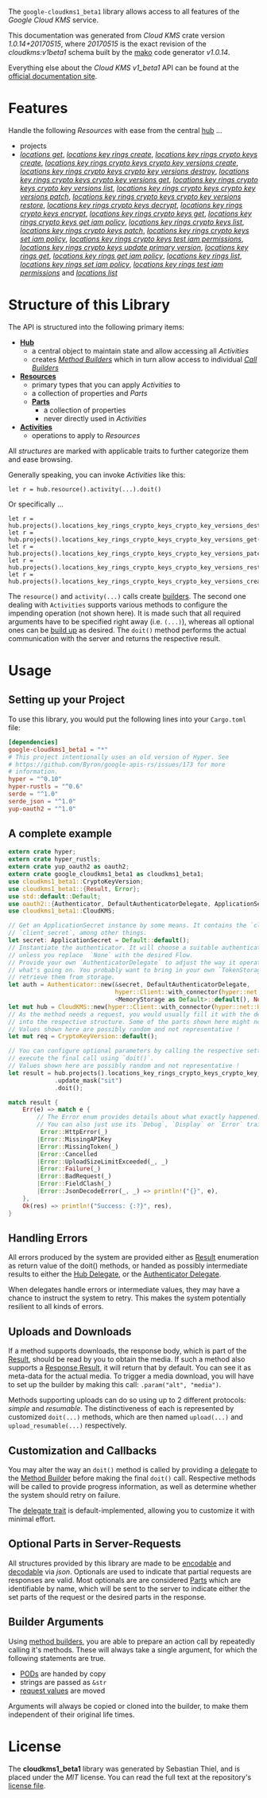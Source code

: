 <!---
DO NOT EDIT !
This file was generated automatically from 'src/mako/api/README.md.mako'
DO NOT EDIT !
-->
The `google-cloudkms1_beta1` library allows access to all features of the *Google Cloud KMS* service.

This documentation was generated from *Cloud KMS* crate version *1.0.14+20170515*, where *20170515* is the exact revision of the *cloudkms:v1beta1* schema built by the [mako](http://www.makotemplates.org/) code generator *v1.0.14*.

Everything else about the *Cloud KMS* *v1_beta1* API can be found at the
[official documentation site](https://cloud.google.com/kms/).
# Features

Handle the following *Resources* with ease from the central [hub](https://docs.rs/google-cloudkms1_beta1/1.0.14+20170515/google_cloudkms1_beta1/struct.CloudKMS.html) ... 

* projects
 * [*locations get*](https://docs.rs/google-cloudkms1_beta1/1.0.14+20170515/google_cloudkms1_beta1/struct.ProjectLocationGetCall.html), [*locations key rings create*](https://docs.rs/google-cloudkms1_beta1/1.0.14+20170515/google_cloudkms1_beta1/struct.ProjectLocationKeyRingCreateCall.html), [*locations key rings crypto keys create*](https://docs.rs/google-cloudkms1_beta1/1.0.14+20170515/google_cloudkms1_beta1/struct.ProjectLocationKeyRingCryptoKeyCreateCall.html), [*locations key rings crypto keys crypto key versions create*](https://docs.rs/google-cloudkms1_beta1/1.0.14+20170515/google_cloudkms1_beta1/struct.ProjectLocationKeyRingCryptoKeyCryptoKeyVersionCreateCall.html), [*locations key rings crypto keys crypto key versions destroy*](https://docs.rs/google-cloudkms1_beta1/1.0.14+20170515/google_cloudkms1_beta1/struct.ProjectLocationKeyRingCryptoKeyCryptoKeyVersionDestroyCall.html), [*locations key rings crypto keys crypto key versions get*](https://docs.rs/google-cloudkms1_beta1/1.0.14+20170515/google_cloudkms1_beta1/struct.ProjectLocationKeyRingCryptoKeyCryptoKeyVersionGetCall.html), [*locations key rings crypto keys crypto key versions list*](https://docs.rs/google-cloudkms1_beta1/1.0.14+20170515/google_cloudkms1_beta1/struct.ProjectLocationKeyRingCryptoKeyCryptoKeyVersionListCall.html), [*locations key rings crypto keys crypto key versions patch*](https://docs.rs/google-cloudkms1_beta1/1.0.14+20170515/google_cloudkms1_beta1/struct.ProjectLocationKeyRingCryptoKeyCryptoKeyVersionPatchCall.html), [*locations key rings crypto keys crypto key versions restore*](https://docs.rs/google-cloudkms1_beta1/1.0.14+20170515/google_cloudkms1_beta1/struct.ProjectLocationKeyRingCryptoKeyCryptoKeyVersionRestoreCall.html), [*locations key rings crypto keys decrypt*](https://docs.rs/google-cloudkms1_beta1/1.0.14+20170515/google_cloudkms1_beta1/struct.ProjectLocationKeyRingCryptoKeyDecryptCall.html), [*locations key rings crypto keys encrypt*](https://docs.rs/google-cloudkms1_beta1/1.0.14+20170515/google_cloudkms1_beta1/struct.ProjectLocationKeyRingCryptoKeyEncryptCall.html), [*locations key rings crypto keys get*](https://docs.rs/google-cloudkms1_beta1/1.0.14+20170515/google_cloudkms1_beta1/struct.ProjectLocationKeyRingCryptoKeyGetCall.html), [*locations key rings crypto keys get iam policy*](https://docs.rs/google-cloudkms1_beta1/1.0.14+20170515/google_cloudkms1_beta1/struct.ProjectLocationKeyRingCryptoKeyGetIamPolicyCall.html), [*locations key rings crypto keys list*](https://docs.rs/google-cloudkms1_beta1/1.0.14+20170515/google_cloudkms1_beta1/struct.ProjectLocationKeyRingCryptoKeyListCall.html), [*locations key rings crypto keys patch*](https://docs.rs/google-cloudkms1_beta1/1.0.14+20170515/google_cloudkms1_beta1/struct.ProjectLocationKeyRingCryptoKeyPatchCall.html), [*locations key rings crypto keys set iam policy*](https://docs.rs/google-cloudkms1_beta1/1.0.14+20170515/google_cloudkms1_beta1/struct.ProjectLocationKeyRingCryptoKeySetIamPolicyCall.html), [*locations key rings crypto keys test iam permissions*](https://docs.rs/google-cloudkms1_beta1/1.0.14+20170515/google_cloudkms1_beta1/struct.ProjectLocationKeyRingCryptoKeyTestIamPermissionCall.html), [*locations key rings crypto keys update primary version*](https://docs.rs/google-cloudkms1_beta1/1.0.14+20170515/google_cloudkms1_beta1/struct.ProjectLocationKeyRingCryptoKeyUpdatePrimaryVersionCall.html), [*locations key rings get*](https://docs.rs/google-cloudkms1_beta1/1.0.14+20170515/google_cloudkms1_beta1/struct.ProjectLocationKeyRingGetCall.html), [*locations key rings get iam policy*](https://docs.rs/google-cloudkms1_beta1/1.0.14+20170515/google_cloudkms1_beta1/struct.ProjectLocationKeyRingGetIamPolicyCall.html), [*locations key rings list*](https://docs.rs/google-cloudkms1_beta1/1.0.14+20170515/google_cloudkms1_beta1/struct.ProjectLocationKeyRingListCall.html), [*locations key rings set iam policy*](https://docs.rs/google-cloudkms1_beta1/1.0.14+20170515/google_cloudkms1_beta1/struct.ProjectLocationKeyRingSetIamPolicyCall.html), [*locations key rings test iam permissions*](https://docs.rs/google-cloudkms1_beta1/1.0.14+20170515/google_cloudkms1_beta1/struct.ProjectLocationKeyRingTestIamPermissionCall.html) and [*locations list*](https://docs.rs/google-cloudkms1_beta1/1.0.14+20170515/google_cloudkms1_beta1/struct.ProjectLocationListCall.html)




# Structure of this Library

The API is structured into the following primary items:

* **[Hub](https://docs.rs/google-cloudkms1_beta1/1.0.14+20170515/google_cloudkms1_beta1/struct.CloudKMS.html)**
    * a central object to maintain state and allow accessing all *Activities*
    * creates [*Method Builders*](https://docs.rs/google-cloudkms1_beta1/1.0.14+20170515/google_cloudkms1_beta1/trait.MethodsBuilder.html) which in turn
      allow access to individual [*Call Builders*](https://docs.rs/google-cloudkms1_beta1/1.0.14+20170515/google_cloudkms1_beta1/trait.CallBuilder.html)
* **[Resources](https://docs.rs/google-cloudkms1_beta1/1.0.14+20170515/google_cloudkms1_beta1/trait.Resource.html)**
    * primary types that you can apply *Activities* to
    * a collection of properties and *Parts*
    * **[Parts](https://docs.rs/google-cloudkms1_beta1/1.0.14+20170515/google_cloudkms1_beta1/trait.Part.html)**
        * a collection of properties
        * never directly used in *Activities*
* **[Activities](https://docs.rs/google-cloudkms1_beta1/1.0.14+20170515/google_cloudkms1_beta1/trait.CallBuilder.html)**
    * operations to apply to *Resources*

All *structures* are marked with applicable traits to further categorize them and ease browsing.

Generally speaking, you can invoke *Activities* like this:

```Rust,ignore
let r = hub.resource().activity(...).doit()
```

Or specifically ...

```ignore
let r = hub.projects().locations_key_rings_crypto_keys_crypto_key_versions_destroy(...).doit()
let r = hub.projects().locations_key_rings_crypto_keys_crypto_key_versions_get(...).doit()
let r = hub.projects().locations_key_rings_crypto_keys_crypto_key_versions_patch(...).doit()
let r = hub.projects().locations_key_rings_crypto_keys_crypto_key_versions_restore(...).doit()
let r = hub.projects().locations_key_rings_crypto_keys_crypto_key_versions_create(...).doit()
```

The `resource()` and `activity(...)` calls create [builders][builder-pattern]. The second one dealing with `Activities` 
supports various methods to configure the impending operation (not shown here). It is made such that all required arguments have to be 
specified right away (i.e. `(...)`), whereas all optional ones can be [build up][builder-pattern] as desired.
The `doit()` method performs the actual communication with the server and returns the respective result.

# Usage

## Setting up your Project

To use this library, you would put the following lines into your `Cargo.toml` file:

```toml
[dependencies]
google-cloudkms1_beta1 = "*"
# This project intentionally uses an old version of Hyper. See
# https://github.com/Byron/google-apis-rs/issues/173 for more
# information.
hyper = "^0.10"
hyper-rustls = "^0.6"
serde = "^1.0"
serde_json = "^1.0"
yup-oauth2 = "^1.0"
```

## A complete example

```Rust
extern crate hyper;
extern crate hyper_rustls;
extern crate yup_oauth2 as oauth2;
extern crate google_cloudkms1_beta1 as cloudkms1_beta1;
use cloudkms1_beta1::CryptoKeyVersion;
use cloudkms1_beta1::{Result, Error};
use std::default::Default;
use oauth2::{Authenticator, DefaultAuthenticatorDelegate, ApplicationSecret, MemoryStorage};
use cloudkms1_beta1::CloudKMS;

// Get an ApplicationSecret instance by some means. It contains the `client_id` and 
// `client_secret`, among other things.
let secret: ApplicationSecret = Default::default();
// Instantiate the authenticator. It will choose a suitable authentication flow for you, 
// unless you replace  `None` with the desired Flow.
// Provide your own `AuthenticatorDelegate` to adjust the way it operates and get feedback about 
// what's going on. You probably want to bring in your own `TokenStorage` to persist tokens and
// retrieve them from storage.
let auth = Authenticator::new(&secret, DefaultAuthenticatorDelegate,
                              hyper::Client::with_connector(hyper::net::HttpsConnector::new(hyper_rustls::TlsClient::new())),
                              <MemoryStorage as Default>::default(), None);
let mut hub = CloudKMS::new(hyper::Client::with_connector(hyper::net::HttpsConnector::new(hyper_rustls::TlsClient::new())), auth);
// As the method needs a request, you would usually fill it with the desired information
// into the respective structure. Some of the parts shown here might not be applicable !
// Values shown here are possibly random and not representative !
let mut req = CryptoKeyVersion::default();

// You can configure optional parameters by calling the respective setters at will, and
// execute the final call using `doit()`.
// Values shown here are possibly random and not representative !
let result = hub.projects().locations_key_rings_crypto_keys_crypto_key_versions_patch(req, "name")
             .update_mask("sit")
             .doit();

match result {
    Err(e) => match e {
        // The Error enum provides details about what exactly happened.
        // You can also just use its `Debug`, `Display` or `Error` traits
         Error::HttpError(_)
        |Error::MissingAPIKey
        |Error::MissingToken(_)
        |Error::Cancelled
        |Error::UploadSizeLimitExceeded(_, _)
        |Error::Failure(_)
        |Error::BadRequest(_)
        |Error::FieldClash(_)
        |Error::JsonDecodeError(_, _) => println!("{}", e),
    },
    Ok(res) => println!("Success: {:?}", res),
}

```
## Handling Errors

All errors produced by the system are provided either as [Result](https://docs.rs/google-cloudkms1_beta1/1.0.14+20170515/google_cloudkms1_beta1/enum.Result.html) enumeration as return value of 
the doit() methods, or handed as possibly intermediate results to either the 
[Hub Delegate](https://docs.rs/google-cloudkms1_beta1/1.0.14+20170515/google_cloudkms1_beta1/trait.Delegate.html), or the [Authenticator Delegate](https://docs.rs/yup-oauth2/*/yup_oauth2/trait.AuthenticatorDelegate.html).

When delegates handle errors or intermediate values, they may have a chance to instruct the system to retry. This 
makes the system potentially resilient to all kinds of errors.

## Uploads and Downloads
If a method supports downloads, the response body, which is part of the [Result](https://docs.rs/google-cloudkms1_beta1/1.0.14+20170515/google_cloudkms1_beta1/enum.Result.html), should be
read by you to obtain the media.
If such a method also supports a [Response Result](https://docs.rs/google-cloudkms1_beta1/1.0.14+20170515/google_cloudkms1_beta1/trait.ResponseResult.html), it will return that by default.
You can see it as meta-data for the actual media. To trigger a media download, you will have to set up the builder by making
this call: `.param("alt", "media")`.

Methods supporting uploads can do so using up to 2 different protocols: 
*simple* and *resumable*. The distinctiveness of each is represented by customized 
`doit(...)` methods, which are then named `upload(...)` and `upload_resumable(...)` respectively.

## Customization and Callbacks

You may alter the way an `doit()` method is called by providing a [delegate](https://docs.rs/google-cloudkms1_beta1/1.0.14+20170515/google_cloudkms1_beta1/trait.Delegate.html) to the 
[Method Builder](https://docs.rs/google-cloudkms1_beta1/1.0.14+20170515/google_cloudkms1_beta1/trait.CallBuilder.html) before making the final `doit()` call. 
Respective methods will be called to provide progress information, as well as determine whether the system should 
retry on failure.

The [delegate trait](https://docs.rs/google-cloudkms1_beta1/1.0.14+20170515/google_cloudkms1_beta1/trait.Delegate.html) is default-implemented, allowing you to customize it with minimal effort.

## Optional Parts in Server-Requests

All structures provided by this library are made to be [encodable](https://docs.rs/google-cloudkms1_beta1/1.0.14+20170515/google_cloudkms1_beta1/trait.RequestValue.html) and 
[decodable](https://docs.rs/google-cloudkms1_beta1/1.0.14+20170515/google_cloudkms1_beta1/trait.ResponseResult.html) via *json*. Optionals are used to indicate that partial requests are responses 
are valid.
Most optionals are are considered [Parts](https://docs.rs/google-cloudkms1_beta1/1.0.14+20170515/google_cloudkms1_beta1/trait.Part.html) which are identifiable by name, which will be sent to 
the server to indicate either the set parts of the request or the desired parts in the response.

## Builder Arguments

Using [method builders](https://docs.rs/google-cloudkms1_beta1/1.0.14+20170515/google_cloudkms1_beta1/trait.CallBuilder.html), you are able to prepare an action call by repeatedly calling it's methods.
These will always take a single argument, for which the following statements are true.

* [PODs][wiki-pod] are handed by copy
* strings are passed as `&str`
* [request values](https://docs.rs/google-cloudkms1_beta1/1.0.14+20170515/google_cloudkms1_beta1/trait.RequestValue.html) are moved

Arguments will always be copied or cloned into the builder, to make them independent of their original life times.

[wiki-pod]: http://en.wikipedia.org/wiki/Plain_old_data_structure
[builder-pattern]: http://en.wikipedia.org/wiki/Builder_pattern
[google-go-api]: https://github.com/google/google-api-go-client

# License
The **cloudkms1_beta1** library was generated by Sebastian Thiel, and is placed 
under the *MIT* license.
You can read the full text at the repository's [license file][repo-license].

[repo-license]: https://github.com/Byron/google-apis-rsblob/master/LICENSE.md
